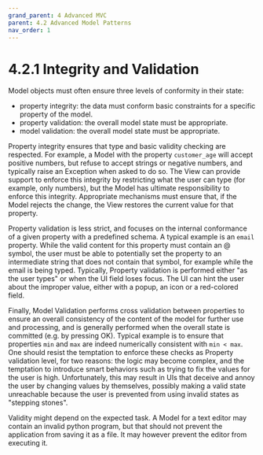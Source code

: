 ```yaml
---
grand_parent: 4 Advanced MVC
parent: 4.2 Advanced Model Patterns
nav_order: 1
---
```

# 4.2.1 Integrity and Validation

Model objects must often ensure three levels of conformity in their state:

- property integrity: the data must conform basic constraints for a specific property of the model.
- property validation: the overall model state must be appropriate.
- model validation: the overall model state must be appropriate.

Property integrity ensures that type and basic validity checking are respected. For example, a Model 
with the property ``customer_age`` will accept positive numbers, but refuse to accept strings or negative 
numbers, and typically raise an Exception when asked to do so. The View can provide support to enforce this 
integrity by restricting what the user can type (for example, only numbers), but the Model has ultimate 
responsibility to enforce this integrity. Appropriate mechanisms must ensure that, if the Model rejects
the change, the View restores the current value for that property.

Property validation is less strict, and focuses on the internal conformance of a given property
with a predefined schema. A typical example is an ``email`` property. While the valid content for this 
property must contain an @ symbol, the user must be able to potentially set the property to an intermediate
 string that does not contain that symbol, for example while the email is being typed. Typically, Property 
 validation is performed either "as the user types" or when the UI field loses focus. The UI can hint the user
 about the improper value, either with a popup, an icon or a red-colored field.

Finally, Model Validation performs cross validation between properties to ensure an overall consistency
of the content of the model for further use and processing, and is generally performed when the overall state is 
committed (e.g. by pressing OK). Typical example is to ensure that properties ``min`` and ``max`` are indeed
numerically consistent with ``min < max``. One should resist the temptation to enforce these checks as 
Property validation level, for two reasons: the logic may become complex, and the temptation to introduce smart 
behaviors such as trying to fix the values for the user is high. Unfortunately, this may result in UIs that 
deceive and annoy the user by changing values by themselves, possibly making a valid
state unreachable because the user is prevented from using invalid states as "stepping stones".

Validity might depend on the expected task. A Model for a text editor may contain an invalid 
python program, but that should not prevent the application from saving it as a file. It may however 
prevent the editor from executing it.
